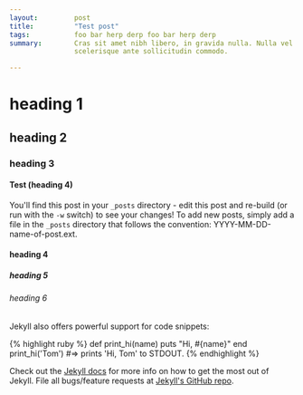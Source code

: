 ```yaml
---
layout:         post
title:          "Test post"
tags:           foo bar herp derp foo bar herp derp
summary:        Cras sit amet nibh libero, in gravida nulla. Nulla vel metus
                scelerisque ante sollicitudin commodo.

---
```


# heading 1
## heading 2
### heading 3
#### Test (heading 4)


You'll find this post in your `_posts` directory - edit this post and re-build (or run with the `-w` switch) to see your changes!
To add new posts, simply add a file in the `_posts` directory that follows the convention: YYYY-MM-DD-name-of-post.ext.


#### heading 4
##### heading 5
###### heading 6


Jekyll also offers powerful support for code snippets:

{% highlight ruby %}
def print_hi(name)
  puts "Hi, #{name}"
end
print_hi('Tom')
#=> prints 'Hi, Tom' to STDOUT.
{% endhighlight %}

Check out the [Jekyll docs][jekyll] for more info on how to get the most out of Jekyll. File all bugs/feature requests at [Jekyll's GitHub repo][jekyll-gh].

[jekyll-gh]: https://github.com/mojombo/jekyll
[jekyll]:    http://jekyllrb.com
